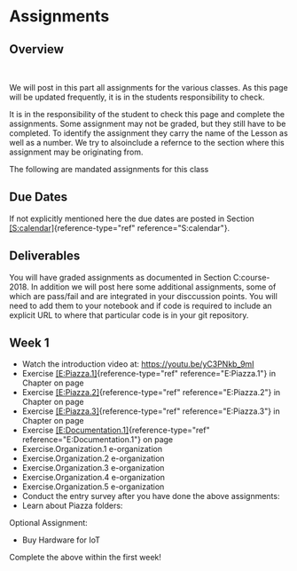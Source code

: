 Assignments
===========

Overview
--------

 

We will post in this part all assignments for the various classes. As
this page will be updated frequently, it is in the students
responsibility to check.

It is in the responsibility of the student to check this page and
complete the assignments. Some assignment may not be graded, but they
still have to be completed. To identify the assignment they carry the
name of the Lesson as well as a number. We try to alsoinclude a refernce
to the section where this assignment may be originating from.

The following are mandated assignments for this class

Due Dates
---------

If not explicitly mentioned here the due dates are posted in Section
[\[S:calendar\]](#S:calendar){reference-type="ref"
reference="S:calendar"}.

Deliverables
------------

You will have graded assignments as documented in Section C:course-2018.
In addition we will post here some additional assignments, some of which
are pass/fail and are integrated in your disccussion points. You will
need to add them to your notebook and if code is required to include an
explicit URL to where that particular code is in your git repository.

Week 1
------

-   Watch the introduction video at: <https://youtu.be/yC3PNkb_9mI>
-   Exercise [\[E:Piazza.1\]](#E:Piazza.1){reference-type="ref"
    reference="E:Piazza.1"} in Chapter on page
-   Exercise [\[E:Piazza.2\]](#E:Piazza.2){reference-type="ref"
    reference="E:Piazza.2"} in Chapter on page
-   Exercise [\[E:Piazza.3\]](#E:Piazza.3){reference-type="ref"
    reference="E:Piazza.3"} in Chapter on page
-   Exercise [\[E:Documentation.1\]](#E:Documentation.1){reference-type="ref"
    reference="E:Documentation.1"} on page
-   Exercise.Organization.1 e-organization
-   Exercise.Organization.2 e-organization
-   Exercise.Organization.3 e-organization
-   Exercise.Organization.4 e-organization
-   Exercise.Organization.5 e-organization
-   Conduct the entry survey after you have done the above assignments:
-   Learn about Piazza folders:

Optional Assignment:

-   Buy Hardware for IoT

Complete the above within the first week!

